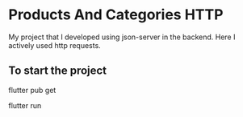 # Products And Categories HTTP

My project that I developed using json-server in the backend. Here I actively used http requests.

## To start the project
flutter pub get

flutter run
